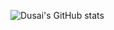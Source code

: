 
![Dusai's GitHub stats](https://github-readme-stats.vercel.app/api?username=stacklens&show_icons=true&theme=topsuder)
